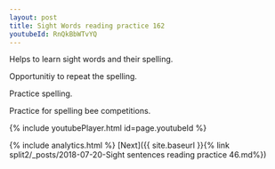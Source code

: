 ```yaml
---
layout: post
title: Sight Words reading practice 162
youtubeId: RnQkBbWTvYQ
---
```

 
 
Helps to learn sight words and their spelling.

Opportunitiy to repeat the spelling. 

Practice spelling. 
 
Practice for spelling bee competitions. 
 
{% include youtubePlayer.html id=page.youtubeId %}
 
 
{% include analytics.html %} 
[Next]({{ site.baseurl }}{% link  split2/_posts/2018-07-20-Sight sentences reading practice 46.md%})
 
